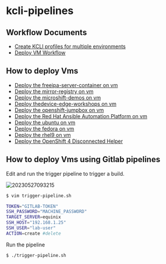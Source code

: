 # kcli-pipelines

## Workflow Documents
* [Create KCLI profiles for multiple environments](docs/configure-kcli-profiles.md)
* [Deploy VM Workflow](docs/deploy-vm.md)

## How to deploy Vms
* [Deploy the freeipa-server-container on vm](docs/deploy-dns.md)
* [Deploy the mirror-registry on vm](docs/mirror-registry.md)
* [Deploy the microshift-demos on vm](docs/microshift-demos.md)
* [Deploy thedevice-edge-workshops on vm](docs/device-edge-workshops.md)
* [Deploy the openshift-jumpbox on vm](docs/openshift-jumpbox.md)
* [Deploy the Red Hat Ansible Automation Platform on vm](docs/ansible-aap.md)
* [Deploy the ubuntu on vm](docs/ubuntu.md)
* [Deploy the fedora on vm](docs/fedora.md)
* [Deploy the rhel9 on vm](docs/rhel.md)
* [Deploy the OpenShift 4 Disconnected Helper](docs/ocp4-disconnected-helper.md)


## How to deploy Vms using Gitlab pipelines

Edit and run the trigger pipeline to trigger a build.


![20230527093215](https://i.imgur.com/I9ERA5a.png)

```bash
$ vim trigger-pipeline.sh

TOKEN="GITLAB-TOKEN"
SSH_PASSWORD="MACHINE_PASSWORD"
TARGET_SERVER=equinix
SSH_HOST="192.168.1.25"
SSH_USER="lab-user"
ACTION=create #delete
```

Run the pipeline
```
$ ./trigger-pipeline.sh
```
